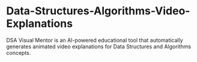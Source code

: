 # Data-Structures-Algorithms-Video-Explanations
DSA Visual Mentor is an AI-powered educational tool that automatically generates animated video explanations for Data Structures and Algorithms concepts.
